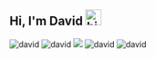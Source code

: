 ## Hi, I'm David <img src="https://user-images.githubusercontent.com/1303154/88677602-1635ba80-d120-11ea-84d8-d263ba5fc3c0.gif" width="28px" alt="hi">


![david](http://github-profile-summary-cards.vercel.app/api/cards/profile-details?username=davzakk&theme=nord_bright)
![david](http://github-profile-summary-cards.vercel.app/api/cards/repos-per-language?username=davzakk&theme=nord_bright) ![](http://github-profile-summary-cards.vercel.app/api/cards/most-commit-language?username=davzakk&theme=nord_bright)
![david](http://github-profile-summary-cards.vercel.app/api/cards/stats?username=davzakk&theme=nord_bright)
![david](http://github-profile-summary-cards.vercel.app/api/cards/productive-time?username=davzakk&theme=nord_bright&utcOffset=8)
